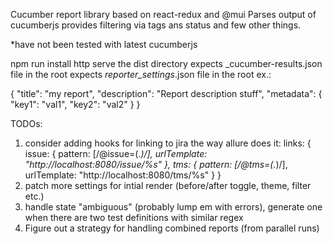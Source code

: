 Cucumber report library based on react-redux and @mui
Parses output of cucumberjs
provides filtering via tags ans status and few other things.

*have not been tested with latest cucumberjs

npm run install
http serve the dist directory
expects _cucumber-results.json file in the root
expects _reporter_settings_.json file in the root
ex.:

{
    "title": "my report",
    "description": "Report description stuff",
    "metadata": {
        "key1": "val1",
        "key2": "val2"
    }
}


TODOs:

1. consider adding hooks for linking to jira the way allure does it: 
links: {
          issue: {
            pattern: [/@issue=(.*)/],
            urlTemplate: "http://localhost:8080/issue/%s"
          },
          tms: {
            pattern: [/@tms=(.*)/],
            urlTemplate: "http://localhost:8080/tms/%s"
          }
        }
2. patch more settings for intial render (before/after toggle, theme, filter etc.)
3. handle state "ambiguous" (probably lump em with errors), generate one when there are two test definitions with similar regex
4. Figure out a strategy for handling combined reports (from parallel runs)